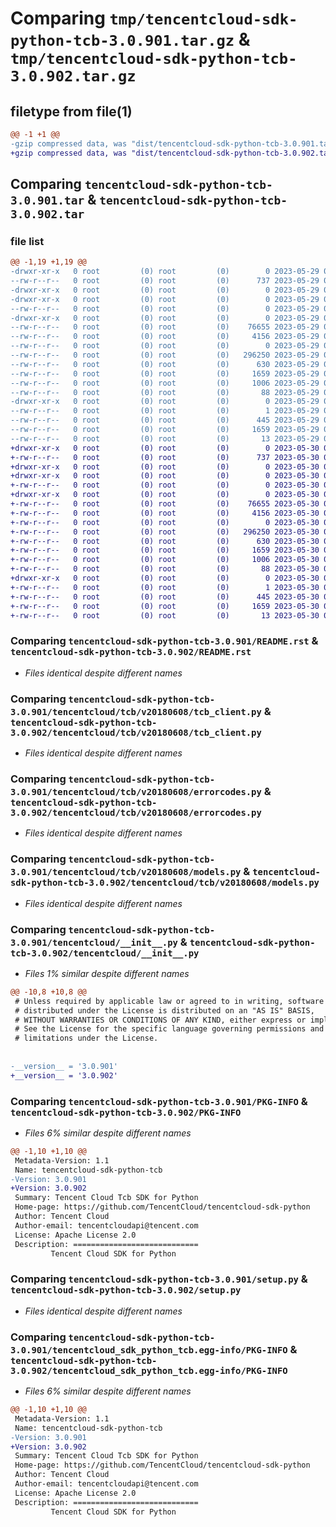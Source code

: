 # Comparing `tmp/tencentcloud-sdk-python-tcb-3.0.901.tar.gz` & `tmp/tencentcloud-sdk-python-tcb-3.0.902.tar.gz`

## filetype from file(1)

```diff
@@ -1 +1 @@
-gzip compressed data, was "dist/tencentcloud-sdk-python-tcb-3.0.901.tar", last modified: Mon May 29 02:37:06 2023, max compression
+gzip compressed data, was "dist/tencentcloud-sdk-python-tcb-3.0.902.tar", last modified: Tue May 30 00:32:52 2023, max compression
```

## Comparing `tencentcloud-sdk-python-tcb-3.0.901.tar` & `tencentcloud-sdk-python-tcb-3.0.902.tar`

### file list

```diff
@@ -1,19 +1,19 @@
-drwxr-xr-x   0 root         (0) root         (0)        0 2023-05-29 02:37:06.000000 tencentcloud-sdk-python-tcb-3.0.901/
--rw-r--r--   0 root         (0) root         (0)      737 2023-05-29 02:37:06.000000 tencentcloud-sdk-python-tcb-3.0.901/README.rst
-drwxr-xr-x   0 root         (0) root         (0)        0 2023-05-29 02:37:06.000000 tencentcloud-sdk-python-tcb-3.0.901/tencentcloud/
-drwxr-xr-x   0 root         (0) root         (0)        0 2023-05-29 02:37:06.000000 tencentcloud-sdk-python-tcb-3.0.901/tencentcloud/tcb/
--rw-r--r--   0 root         (0) root         (0)        0 2023-05-29 02:37:06.000000 tencentcloud-sdk-python-tcb-3.0.901/tencentcloud/tcb/__init__.py
-drwxr-xr-x   0 root         (0) root         (0)        0 2023-05-29 02:37:06.000000 tencentcloud-sdk-python-tcb-3.0.901/tencentcloud/tcb/v20180608/
--rw-r--r--   0 root         (0) root         (0)    76655 2023-05-29 02:37:06.000000 tencentcloud-sdk-python-tcb-3.0.901/tencentcloud/tcb/v20180608/tcb_client.py
--rw-r--r--   0 root         (0) root         (0)     4156 2023-05-29 02:37:06.000000 tencentcloud-sdk-python-tcb-3.0.901/tencentcloud/tcb/v20180608/errorcodes.py
--rw-r--r--   0 root         (0) root         (0)        0 2023-05-29 02:37:06.000000 tencentcloud-sdk-python-tcb-3.0.901/tencentcloud/tcb/v20180608/__init__.py
--rw-r--r--   0 root         (0) root         (0)   296250 2023-05-29 02:37:06.000000 tencentcloud-sdk-python-tcb-3.0.901/tencentcloud/tcb/v20180608/models.py
--rw-r--r--   0 root         (0) root         (0)      630 2023-05-29 02:37:06.000000 tencentcloud-sdk-python-tcb-3.0.901/tencentcloud/__init__.py
--rw-r--r--   0 root         (0) root         (0)     1659 2023-05-29 02:37:06.000000 tencentcloud-sdk-python-tcb-3.0.901/PKG-INFO
--rw-r--r--   0 root         (0) root         (0)     1006 2023-05-29 02:37:06.000000 tencentcloud-sdk-python-tcb-3.0.901/setup.py
--rw-r--r--   0 root         (0) root         (0)       88 2023-05-29 02:37:06.000000 tencentcloud-sdk-python-tcb-3.0.901/setup.cfg
-drwxr-xr-x   0 root         (0) root         (0)        0 2023-05-29 02:37:06.000000 tencentcloud-sdk-python-tcb-3.0.901/tencentcloud_sdk_python_tcb.egg-info/
--rw-r--r--   0 root         (0) root         (0)        1 2023-05-29 02:37:06.000000 tencentcloud-sdk-python-tcb-3.0.901/tencentcloud_sdk_python_tcb.egg-info/dependency_links.txt
--rw-r--r--   0 root         (0) root         (0)      445 2023-05-29 02:37:06.000000 tencentcloud-sdk-python-tcb-3.0.901/tencentcloud_sdk_python_tcb.egg-info/SOURCES.txt
--rw-r--r--   0 root         (0) root         (0)     1659 2023-05-29 02:37:06.000000 tencentcloud-sdk-python-tcb-3.0.901/tencentcloud_sdk_python_tcb.egg-info/PKG-INFO
--rw-r--r--   0 root         (0) root         (0)       13 2023-05-29 02:37:06.000000 tencentcloud-sdk-python-tcb-3.0.901/tencentcloud_sdk_python_tcb.egg-info/top_level.txt
+drwxr-xr-x   0 root         (0) root         (0)        0 2023-05-30 00:32:52.000000 tencentcloud-sdk-python-tcb-3.0.902/
+-rw-r--r--   0 root         (0) root         (0)      737 2023-05-30 00:32:51.000000 tencentcloud-sdk-python-tcb-3.0.902/README.rst
+drwxr-xr-x   0 root         (0) root         (0)        0 2023-05-30 00:32:52.000000 tencentcloud-sdk-python-tcb-3.0.902/tencentcloud/
+drwxr-xr-x   0 root         (0) root         (0)        0 2023-05-30 00:32:52.000000 tencentcloud-sdk-python-tcb-3.0.902/tencentcloud/tcb/
+-rw-r--r--   0 root         (0) root         (0)        0 2023-05-30 00:32:51.000000 tencentcloud-sdk-python-tcb-3.0.902/tencentcloud/tcb/__init__.py
+drwxr-xr-x   0 root         (0) root         (0)        0 2023-05-30 00:32:52.000000 tencentcloud-sdk-python-tcb-3.0.902/tencentcloud/tcb/v20180608/
+-rw-r--r--   0 root         (0) root         (0)    76655 2023-05-30 00:32:51.000000 tencentcloud-sdk-python-tcb-3.0.902/tencentcloud/tcb/v20180608/tcb_client.py
+-rw-r--r--   0 root         (0) root         (0)     4156 2023-05-30 00:32:51.000000 tencentcloud-sdk-python-tcb-3.0.902/tencentcloud/tcb/v20180608/errorcodes.py
+-rw-r--r--   0 root         (0) root         (0)        0 2023-05-30 00:32:51.000000 tencentcloud-sdk-python-tcb-3.0.902/tencentcloud/tcb/v20180608/__init__.py
+-rw-r--r--   0 root         (0) root         (0)   296250 2023-05-30 00:32:51.000000 tencentcloud-sdk-python-tcb-3.0.902/tencentcloud/tcb/v20180608/models.py
+-rw-r--r--   0 root         (0) root         (0)      630 2023-05-30 00:32:51.000000 tencentcloud-sdk-python-tcb-3.0.902/tencentcloud/__init__.py
+-rw-r--r--   0 root         (0) root         (0)     1659 2023-05-30 00:32:52.000000 tencentcloud-sdk-python-tcb-3.0.902/PKG-INFO
+-rw-r--r--   0 root         (0) root         (0)     1006 2023-05-30 00:32:51.000000 tencentcloud-sdk-python-tcb-3.0.902/setup.py
+-rw-r--r--   0 root         (0) root         (0)       88 2023-05-30 00:32:52.000000 tencentcloud-sdk-python-tcb-3.0.902/setup.cfg
+drwxr-xr-x   0 root         (0) root         (0)        0 2023-05-30 00:32:52.000000 tencentcloud-sdk-python-tcb-3.0.902/tencentcloud_sdk_python_tcb.egg-info/
+-rw-r--r--   0 root         (0) root         (0)        1 2023-05-30 00:32:52.000000 tencentcloud-sdk-python-tcb-3.0.902/tencentcloud_sdk_python_tcb.egg-info/dependency_links.txt
+-rw-r--r--   0 root         (0) root         (0)      445 2023-05-30 00:32:52.000000 tencentcloud-sdk-python-tcb-3.0.902/tencentcloud_sdk_python_tcb.egg-info/SOURCES.txt
+-rw-r--r--   0 root         (0) root         (0)     1659 2023-05-30 00:32:52.000000 tencentcloud-sdk-python-tcb-3.0.902/tencentcloud_sdk_python_tcb.egg-info/PKG-INFO
+-rw-r--r--   0 root         (0) root         (0)       13 2023-05-30 00:32:52.000000 tencentcloud-sdk-python-tcb-3.0.902/tencentcloud_sdk_python_tcb.egg-info/top_level.txt
```

### Comparing `tencentcloud-sdk-python-tcb-3.0.901/README.rst` & `tencentcloud-sdk-python-tcb-3.0.902/README.rst`

 * *Files identical despite different names*

### Comparing `tencentcloud-sdk-python-tcb-3.0.901/tencentcloud/tcb/v20180608/tcb_client.py` & `tencentcloud-sdk-python-tcb-3.0.902/tencentcloud/tcb/v20180608/tcb_client.py`

 * *Files identical despite different names*

### Comparing `tencentcloud-sdk-python-tcb-3.0.901/tencentcloud/tcb/v20180608/errorcodes.py` & `tencentcloud-sdk-python-tcb-3.0.902/tencentcloud/tcb/v20180608/errorcodes.py`

 * *Files identical despite different names*

### Comparing `tencentcloud-sdk-python-tcb-3.0.901/tencentcloud/tcb/v20180608/models.py` & `tencentcloud-sdk-python-tcb-3.0.902/tencentcloud/tcb/v20180608/models.py`

 * *Files identical despite different names*

### Comparing `tencentcloud-sdk-python-tcb-3.0.901/tencentcloud/__init__.py` & `tencentcloud-sdk-python-tcb-3.0.902/tencentcloud/__init__.py`

 * *Files 1% similar despite different names*

```diff
@@ -10,8 +10,8 @@
 # Unless required by applicable law or agreed to in writing, software
 # distributed under the License is distributed on an "AS IS" BASIS,
 # WITHOUT WARRANTIES OR CONDITIONS OF ANY KIND, either express or implied.
 # See the License for the specific language governing permissions and
 # limitations under the License.
 
 
-__version__ = '3.0.901'
+__version__ = '3.0.902'
```

### Comparing `tencentcloud-sdk-python-tcb-3.0.901/PKG-INFO` & `tencentcloud-sdk-python-tcb-3.0.902/PKG-INFO`

 * *Files 6% similar despite different names*

```diff
@@ -1,10 +1,10 @@
 Metadata-Version: 1.1
 Name: tencentcloud-sdk-python-tcb
-Version: 3.0.901
+Version: 3.0.902
 Summary: Tencent Cloud Tcb SDK for Python
 Home-page: https://github.com/TencentCloud/tencentcloud-sdk-python
 Author: Tencent Cloud
 Author-email: tencentcloudapi@tencent.com
 License: Apache License 2.0
 Description: ============================
         Tencent Cloud SDK for Python
```

### Comparing `tencentcloud-sdk-python-tcb-3.0.901/setup.py` & `tencentcloud-sdk-python-tcb-3.0.902/setup.py`

 * *Files identical despite different names*

### Comparing `tencentcloud-sdk-python-tcb-3.0.901/tencentcloud_sdk_python_tcb.egg-info/PKG-INFO` & `tencentcloud-sdk-python-tcb-3.0.902/tencentcloud_sdk_python_tcb.egg-info/PKG-INFO`

 * *Files 6% similar despite different names*

```diff
@@ -1,10 +1,10 @@
 Metadata-Version: 1.1
 Name: tencentcloud-sdk-python-tcb
-Version: 3.0.901
+Version: 3.0.902
 Summary: Tencent Cloud Tcb SDK for Python
 Home-page: https://github.com/TencentCloud/tencentcloud-sdk-python
 Author: Tencent Cloud
 Author-email: tencentcloudapi@tencent.com
 License: Apache License 2.0
 Description: ============================
         Tencent Cloud SDK for Python
```

